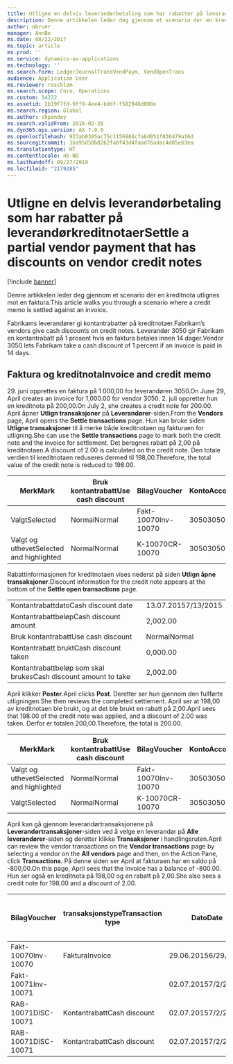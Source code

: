 ```yaml
---
title: Utligne en delvis leverandørbetaling som har rabatter på leverandørkreditnotaer
description: Denne artikkelen leder deg gjennom et scenario der en kreditnota utlignes mot en faktura.
author: abruer
manager: AnnBe
ms.date: 08/22/2017
ms.topic: article
ms.prod: ''
ms.service: dynamics-ax-applications
ms.technology: ''
ms.search.form: LedgerJournalTransVendPaym, VendOpenTrans
audience: Application User
ms.reviewer: roschlom
ms.search.scope: Core, Operations
ms.custom: 14222
ms.assetid: 2b19f7fd-9ff9-4ee4-bddf-f582946d008e
ms.search.region: Global
ms.author: shpandey
ms.search.validFrom: 2016-02-28
ms.dyn365.ops.version: AX 7.0.0
ms.openlocfilehash: 923ab0305ac75c1156984c7a6d051f036479a16d
ms.sourcegitcommit: 3ba95d50b8262fa0f43d4faad76adac4d05eb3ea
ms.translationtype: HT
ms.contentlocale: nb-NO
ms.lasthandoff: 09/27/2019
ms.locfileid: "2179285"
---
```

# <a name="settle-a-partial-vendor-payment-that-has-discounts-on-vendor-credit-notes"></a><span data-ttu-id="de52e-103">Utligne en delvis leverandørbetaling som har rabatter på leverandørkreditnotaer</span><span class="sxs-lookup"><span data-stu-id="de52e-103">Settle a partial vendor payment that has discounts on vendor credit notes</span></span>

[!include [banner](../includes/banner.md)]

<span data-ttu-id="de52e-104">Denne artikkelen leder deg gjennom et scenario der en kreditnota utlignes mot en faktura.</span><span class="sxs-lookup"><span data-stu-id="de52e-104">This article walks you through a scenario where a credit memo is settled against an invoice.</span></span>

<span data-ttu-id="de52e-105">Fabrikams leverandører gi kontantrabatter på kreditnotaer.</span><span class="sxs-lookup"><span data-stu-id="de52e-105">Fabrikam’s vendors give cash discounts on credit notes.</span></span> <span data-ttu-id="de52e-106">Leverandør 3050 gir Fabrikam en kontantrabatt på 1 prosent hvis en faktura betales innen 14 dager.</span><span class="sxs-lookup"><span data-stu-id="de52e-106">Vendor 3050 lets Fabrikam take a cash discount of 1 percent if an invoice is paid in 14 days.</span></span>

## <a name="invoice-and-credit-memo"></a><span data-ttu-id="de52e-107">Faktura og kreditnota</span><span class="sxs-lookup"><span data-stu-id="de52e-107">Invoice and credit memo</span></span>
<span data-ttu-id="de52e-108">29. juni opprettes en faktura på 1 000,00 for leverandøren 3050.</span><span class="sxs-lookup"><span data-stu-id="de52e-108">On June 29, April creates an invoice for 1,000.00 for vendor 3050.</span></span> <span data-ttu-id="de52e-109">2. juli oppretter hun en kreditnota på 200,00.</span><span class="sxs-lookup"><span data-stu-id="de52e-109">On July 2, she creates a credit note for 200.00.</span></span> <span data-ttu-id="de52e-110">April åpner **Utlign transaksjoner** på **Leverandører**-siden.</span><span class="sxs-lookup"><span data-stu-id="de52e-110">From the **Vendors** page, April opens the **Settle transactions** page.</span></span> <span data-ttu-id="de52e-111">Hun kan bruke siden **Utligne transaksjoner** til å merke både kreditnotaen og fakturaen for utligning.</span><span class="sxs-lookup"><span data-stu-id="de52e-111">She can use the **Settle transactions** page to mark both the credit note and the invoice for settlement.</span></span> <span data-ttu-id="de52e-112">Det beregnes rabatt på 2,00 på kreditnotaen.</span><span class="sxs-lookup"><span data-stu-id="de52e-112">A discount of 2.00 is calculated on the credit note.</span></span> <span data-ttu-id="de52e-113">Den totale verdien til kreditnotaen reduseres dermed til 198,00.</span><span class="sxs-lookup"><span data-stu-id="de52e-113">Therefore, the total value of the credit note is reduced to 198.00.</span></span>

| <span data-ttu-id="de52e-114">Merk</span><span class="sxs-lookup"><span data-stu-id="de52e-114">Mark</span></span>                     | <span data-ttu-id="de52e-115">Bruk kontantrabatt</span><span class="sxs-lookup"><span data-stu-id="de52e-115">Use cash discount</span></span> | <span data-ttu-id="de52e-116">Bilag</span><span class="sxs-lookup"><span data-stu-id="de52e-116">Voucher</span></span>   | <span data-ttu-id="de52e-117">Konto</span><span class="sxs-lookup"><span data-stu-id="de52e-117">Account</span></span> | <span data-ttu-id="de52e-118">Dato</span><span class="sxs-lookup"><span data-stu-id="de52e-118">Date</span></span>      | <span data-ttu-id="de52e-119">Forfallsdato</span><span class="sxs-lookup"><span data-stu-id="de52e-119">Due date</span></span>  | <span data-ttu-id="de52e-120">Faktura</span><span class="sxs-lookup"><span data-stu-id="de52e-120">Invoice</span></span> | <span data-ttu-id="de52e-121">Beløp i transaksjonsvaluta</span><span class="sxs-lookup"><span data-stu-id="de52e-121">Amount in transaction currency</span></span> | <span data-ttu-id="de52e-122">Valuta</span><span class="sxs-lookup"><span data-stu-id="de52e-122">Currency</span></span> | <span data-ttu-id="de52e-123">Beløp som skal utlignes</span><span class="sxs-lookup"><span data-stu-id="de52e-123">Amount to settle</span></span> |
|--------------------------|-------------------|-----------|---------|-----------|-----------|---------|--------------------------------|----------|------------------|
| <span data-ttu-id="de52e-124">Valgt</span><span class="sxs-lookup"><span data-stu-id="de52e-124">Selected</span></span>                 | <span data-ttu-id="de52e-125">Normal</span><span class="sxs-lookup"><span data-stu-id="de52e-125">Normal</span></span>            | <span data-ttu-id="de52e-126">Fakt-10070</span><span class="sxs-lookup"><span data-stu-id="de52e-126">Inv-10070</span></span> | <span data-ttu-id="de52e-127">3050</span><span class="sxs-lookup"><span data-stu-id="de52e-127">3050</span></span>    | <span data-ttu-id="de52e-128">29.06.2015</span><span class="sxs-lookup"><span data-stu-id="de52e-128">6/29/2015</span></span> | <span data-ttu-id="de52e-129">29.07.2015</span><span class="sxs-lookup"><span data-stu-id="de52e-129">7/29/2015</span></span> | <span data-ttu-id="de52e-130">10070</span><span class="sxs-lookup"><span data-stu-id="de52e-130">10070</span></span>   | <span data-ttu-id="de52e-131">-1 000,00</span><span class="sxs-lookup"><span data-stu-id="de52e-131">-1,000.00</span></span>                      | <span data-ttu-id="de52e-132">USD</span><span class="sxs-lookup"><span data-stu-id="de52e-132">USD</span></span>      | <span data-ttu-id="de52e-133">-990,00</span><span class="sxs-lookup"><span data-stu-id="de52e-133">-990.00</span></span>          |
| <span data-ttu-id="de52e-134">Valgt og uthevet</span><span class="sxs-lookup"><span data-stu-id="de52e-134">Selected and highlighted</span></span> | <span data-ttu-id="de52e-135">Normal</span><span class="sxs-lookup"><span data-stu-id="de52e-135">Normal</span></span>            | <span data-ttu-id="de52e-136">K-10070</span><span class="sxs-lookup"><span data-stu-id="de52e-136">CR-10070</span></span>  | <span data-ttu-id="de52e-137">3050</span><span class="sxs-lookup"><span data-stu-id="de52e-137">3050</span></span>    | <span data-ttu-id="de52e-138">02.07.2015</span><span class="sxs-lookup"><span data-stu-id="de52e-138">7/2/2015</span></span>  | <span data-ttu-id="de52e-139">29.07.2015</span><span class="sxs-lookup"><span data-stu-id="de52e-139">7/29/2015</span></span> |         | <span data-ttu-id="de52e-140">200,00</span><span class="sxs-lookup"><span data-stu-id="de52e-140">200.00</span></span>                         | <span data-ttu-id="de52e-141">USD</span><span class="sxs-lookup"><span data-stu-id="de52e-141">USD</span></span>      | <span data-ttu-id="de52e-142">198,00</span><span class="sxs-lookup"><span data-stu-id="de52e-142">198.00</span></span>           |

<span data-ttu-id="de52e-143">Rabattinformasjonen for kreditnotaen vises nederst på siden **Utlign åpne transaksjoner**.</span><span class="sxs-lookup"><span data-stu-id="de52e-143">Discount information for the credit note appears at the bottom of the **Settle open transactions** page.</span></span>

|                              |           |
|------------------------------|-----------|
| <span data-ttu-id="de52e-144">Kontantrabattdato</span><span class="sxs-lookup"><span data-stu-id="de52e-144">Cash discount date</span></span>           | <span data-ttu-id="de52e-145">13.07.2015</span><span class="sxs-lookup"><span data-stu-id="de52e-145">7/13/2015</span></span> |
| <span data-ttu-id="de52e-146">Kontantrabattbeløp</span><span class="sxs-lookup"><span data-stu-id="de52e-146">Cash discount amount</span></span>         | <span data-ttu-id="de52e-147">2,00</span><span class="sxs-lookup"><span data-stu-id="de52e-147">2.00</span></span>      |
| <span data-ttu-id="de52e-148">Bruk kontantrabatt</span><span class="sxs-lookup"><span data-stu-id="de52e-148">Use cash discount</span></span>            | <span data-ttu-id="de52e-149">Normal</span><span class="sxs-lookup"><span data-stu-id="de52e-149">Normal</span></span>    |
| <span data-ttu-id="de52e-150">Kontantrabatt brukt</span><span class="sxs-lookup"><span data-stu-id="de52e-150">Cash discount taken</span></span>          | <span data-ttu-id="de52e-151">0,00</span><span class="sxs-lookup"><span data-stu-id="de52e-151">0.00</span></span>      |
| <span data-ttu-id="de52e-152">Kontantrabattbeløp som skal brukes</span><span class="sxs-lookup"><span data-stu-id="de52e-152">Cash discount amount to take</span></span> | <span data-ttu-id="de52e-153">2,00</span><span class="sxs-lookup"><span data-stu-id="de52e-153">2.00</span></span>      |

<span data-ttu-id="de52e-154">April klikker **Poster**.</span><span class="sxs-lookup"><span data-stu-id="de52e-154">April clicks **Post**.</span></span> <span data-ttu-id="de52e-155">Deretter ser hun gjennom den fullførte utligningen.</span><span class="sxs-lookup"><span data-stu-id="de52e-155">She then reviews the completed settlement.</span></span> <span data-ttu-id="de52e-156">April ser at 198,00 av kreditnotaen ble brukt, og at det ble brukt en rabatt på 2,00.</span><span class="sxs-lookup"><span data-stu-id="de52e-156">April sees that 198.00 of the credit note was applied, and a discount of 2.00 was taken.</span></span> <span data-ttu-id="de52e-157">Derfor er totalen 200,00.</span><span class="sxs-lookup"><span data-stu-id="de52e-157">Therefore, the total is 200.00.</span></span>

| <span data-ttu-id="de52e-158">Merk</span><span class="sxs-lookup"><span data-stu-id="de52e-158">Mark</span></span>                     | <span data-ttu-id="de52e-159">Bruk kontantrabatt</span><span class="sxs-lookup"><span data-stu-id="de52e-159">Use cash discount</span></span> | <span data-ttu-id="de52e-160">Bilag</span><span class="sxs-lookup"><span data-stu-id="de52e-160">Voucher</span></span>   | <span data-ttu-id="de52e-161">Konto</span><span class="sxs-lookup"><span data-stu-id="de52e-161">Account</span></span> | <span data-ttu-id="de52e-162">Dato</span><span class="sxs-lookup"><span data-stu-id="de52e-162">Date</span></span>      | <span data-ttu-id="de52e-163">Forfallsdato</span><span class="sxs-lookup"><span data-stu-id="de52e-163">Due date</span></span>  | <span data-ttu-id="de52e-164">Faktura</span><span class="sxs-lookup"><span data-stu-id="de52e-164">Invoice</span></span>  | <span data-ttu-id="de52e-165">Beløp i transaksjonsvaluta</span><span class="sxs-lookup"><span data-stu-id="de52e-165">Amount in transaction currency</span></span> | <span data-ttu-id="de52e-166">Valuta</span><span class="sxs-lookup"><span data-stu-id="de52e-166">Currency</span></span> | <span data-ttu-id="de52e-167">Beløp som skal utlignes</span><span class="sxs-lookup"><span data-stu-id="de52e-167">Amount to settle</span></span> |
|--------------------------|-------------------|-----------|---------|-----------|-----------|----------|--------------------------------|----------|------------------|
| <span data-ttu-id="de52e-168">Valgt og uthevet</span><span class="sxs-lookup"><span data-stu-id="de52e-168">Selected and highlighted</span></span> | <span data-ttu-id="de52e-169">Normal</span><span class="sxs-lookup"><span data-stu-id="de52e-169">Normal</span></span>            | <span data-ttu-id="de52e-170">Fakt-10070</span><span class="sxs-lookup"><span data-stu-id="de52e-170">Inv-10070</span></span> | <span data-ttu-id="de52e-171">3050</span><span class="sxs-lookup"><span data-stu-id="de52e-171">3050</span></span>    | <span data-ttu-id="de52e-172">29.06.2015</span><span class="sxs-lookup"><span data-stu-id="de52e-172">6/29/2015</span></span> | <span data-ttu-id="de52e-173">29.07.2015</span><span class="sxs-lookup"><span data-stu-id="de52e-173">7/29/2015</span></span> | <span data-ttu-id="de52e-174">10070</span><span class="sxs-lookup"><span data-stu-id="de52e-174">10070</span></span>    | <span data-ttu-id="de52e-175">-1 000,00</span><span class="sxs-lookup"><span data-stu-id="de52e-175">-1,000.00</span></span>                      | <span data-ttu-id="de52e-176">USD</span><span class="sxs-lookup"><span data-stu-id="de52e-176">USD</span></span>      | <span data-ttu-id="de52e-177">-200,00</span><span class="sxs-lookup"><span data-stu-id="de52e-177">-200.00</span></span>          |
| <span data-ttu-id="de52e-178">Valgt</span><span class="sxs-lookup"><span data-stu-id="de52e-178">Selected</span></span>                 | <span data-ttu-id="de52e-179">Normal</span><span class="sxs-lookup"><span data-stu-id="de52e-179">Normal</span></span>            | <span data-ttu-id="de52e-180">K-10070</span><span class="sxs-lookup"><span data-stu-id="de52e-180">CR-10070</span></span>  | <span data-ttu-id="de52e-181">3050</span><span class="sxs-lookup"><span data-stu-id="de52e-181">3050</span></span>    | <span data-ttu-id="de52e-182">02.07.2015</span><span class="sxs-lookup"><span data-stu-id="de52e-182">7/2/2015</span></span>  | <span data-ttu-id="de52e-183">29.07.2015</span><span class="sxs-lookup"><span data-stu-id="de52e-183">7/29/2015</span></span> | <span data-ttu-id="de52e-184">K-10070</span><span class="sxs-lookup"><span data-stu-id="de52e-184">CR-10070</span></span> | <span data-ttu-id="de52e-185">200,00</span><span class="sxs-lookup"><span data-stu-id="de52e-185">200.00</span></span>                         | <span data-ttu-id="de52e-186">USD</span><span class="sxs-lookup"><span data-stu-id="de52e-186">USD</span></span>      | <span data-ttu-id="de52e-187">198,00</span><span class="sxs-lookup"><span data-stu-id="de52e-187">198.00</span></span>           |

<span data-ttu-id="de52e-188">April kan gå gjennom leverandørtransaksjonene på **Leverandørtransaksjoner**-siden ved å velge en leverandør på **Alle leverandører**-siden og deretter klikke **Transaksjoner** i handlingsruten.</span><span class="sxs-lookup"><span data-stu-id="de52e-188">April can review the vendor transactions on the **Vendor transactions** page by selecting a vendor on the **All vendors** page and then, on the Action Pane, click **Transactions**.</span></span> <span data-ttu-id="de52e-189">På denne siden ser April at fakturaen har en saldo på -800,00.</span><span class="sxs-lookup"><span data-stu-id="de52e-189">On this page, April sees that the invoice has a balance of -800.00.</span></span> <span data-ttu-id="de52e-190">Hun ser også en kreditnota på 198,00 og en rabatt på 2,00.</span><span class="sxs-lookup"><span data-stu-id="de52e-190">She also sees a credit note for 198.00 and a discount of 2.00.</span></span>

| <span data-ttu-id="de52e-191">Bilag</span><span class="sxs-lookup"><span data-stu-id="de52e-191">Voucher</span></span>    | <span data-ttu-id="de52e-192">transaksjonstype</span><span class="sxs-lookup"><span data-stu-id="de52e-192">Transaction type</span></span> | <span data-ttu-id="de52e-193">Dato</span><span class="sxs-lookup"><span data-stu-id="de52e-193">Date</span></span>      | <span data-ttu-id="de52e-194">Faktura</span><span class="sxs-lookup"><span data-stu-id="de52e-194">Invoice</span></span> | <span data-ttu-id="de52e-195">Beløp i transaksjonsvaluta, debet</span><span class="sxs-lookup"><span data-stu-id="de52e-195">Amount in transaction currency debit</span></span> | <span data-ttu-id="de52e-196">Beløp i transaksjonsvaluta, kredit</span><span class="sxs-lookup"><span data-stu-id="de52e-196">Amount in transaction currency credit</span></span> | <span data-ttu-id="de52e-197">Saldo</span><span class="sxs-lookup"><span data-stu-id="de52e-197">Balance</span></span> | <span data-ttu-id="de52e-198">Valuta</span><span class="sxs-lookup"><span data-stu-id="de52e-198">Currency</span></span> |
|------------|------------------|-----------|---------|--------------------------------------|---------------------------------------|---------|----------|
| <span data-ttu-id="de52e-199">Fakt-10070</span><span class="sxs-lookup"><span data-stu-id="de52e-199">Inv-10070</span></span>  | <span data-ttu-id="de52e-200">Faktura</span><span class="sxs-lookup"><span data-stu-id="de52e-200">Invoice</span></span>          | <span data-ttu-id="de52e-201">29.06.2015</span><span class="sxs-lookup"><span data-stu-id="de52e-201">6/29/2015</span></span> | <span data-ttu-id="de52e-202">10070</span><span class="sxs-lookup"><span data-stu-id="de52e-202">10070</span></span>   |                                      | <span data-ttu-id="de52e-203">1 000,00</span><span class="sxs-lookup"><span data-stu-id="de52e-203">1,000.00</span></span>                              | <span data-ttu-id="de52e-204">-800.00</span><span class="sxs-lookup"><span data-stu-id="de52e-204">-800.00</span></span> | <span data-ttu-id="de52e-205">USD</span><span class="sxs-lookup"><span data-stu-id="de52e-205">USD</span></span>      |
| <span data-ttu-id="de52e-206">Fakt-10071</span><span class="sxs-lookup"><span data-stu-id="de52e-206">Inv-10071</span></span>  |                  | <span data-ttu-id="de52e-207">02.07.2015</span><span class="sxs-lookup"><span data-stu-id="de52e-207">7/2/2015</span></span>  | <span data-ttu-id="de52e-208">K10071</span><span class="sxs-lookup"><span data-stu-id="de52e-208">CR10071</span></span> | <span data-ttu-id="de52e-209">200,00</span><span class="sxs-lookup"><span data-stu-id="de52e-209">200.00</span></span>                               |                                       | <span data-ttu-id="de52e-210">0,00</span><span class="sxs-lookup"><span data-stu-id="de52e-210">0.00</span></span>    | <span data-ttu-id="de52e-211">USD</span><span class="sxs-lookup"><span data-stu-id="de52e-211">USD</span></span>      |
| <span data-ttu-id="de52e-212">RAB-10071</span><span class="sxs-lookup"><span data-stu-id="de52e-212">DISC-10071</span></span> |  <span data-ttu-id="de52e-213">Kontantrabatt</span><span class="sxs-lookup"><span data-stu-id="de52e-213">Cash discount</span></span>   | <span data-ttu-id="de52e-214">02.07.2015</span><span class="sxs-lookup"><span data-stu-id="de52e-214">7/2/2015</span></span>  |         | <span data-ttu-id="de52e-215">2,00</span><span class="sxs-lookup"><span data-stu-id="de52e-215">2.00</span></span>                                 |                                       | <span data-ttu-id="de52e-216">0,00</span><span class="sxs-lookup"><span data-stu-id="de52e-216">0.00</span></span>    | <span data-ttu-id="de52e-217">USD</span><span class="sxs-lookup"><span data-stu-id="de52e-217">USD</span></span>      |
| <span data-ttu-id="de52e-218">RAB-10071</span><span class="sxs-lookup"><span data-stu-id="de52e-218">DISC-10071</span></span> |  <span data-ttu-id="de52e-219">Kontantrabatt</span><span class="sxs-lookup"><span data-stu-id="de52e-219">Cash discount</span></span>   | <span data-ttu-id="de52e-220">02.07.2015</span><span class="sxs-lookup"><span data-stu-id="de52e-220">7/2/2015</span></span>  |         |                                      | <span data-ttu-id="de52e-221">2,00</span><span class="sxs-lookup"><span data-stu-id="de52e-221">2.00</span></span>                                  | <span data-ttu-id="de52e-222">0,00</span><span class="sxs-lookup"><span data-stu-id="de52e-222">0.00</span></span>    | <span data-ttu-id="de52e-223">USD</span><span class="sxs-lookup"><span data-stu-id="de52e-223">USD</span></span>      |





